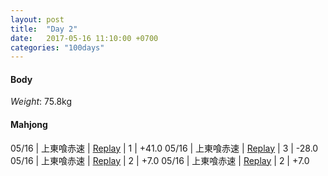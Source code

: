 ```yaml
---
layout: post
title:  "Day 2"
date:   2017-05-16 11:10:00 +0700
categories: "100days"
---
```


#### Body
*Weight*: 75.8kg

#### Mahjong

05/16 | 上東喰赤速 | <a href="http://tenhou.net/0/?log=2017051612gm-00c1-0000-d0b1d364&tw=2">Replay</a> | 1 | +41.0
05/16 | 上東喰赤速 | <a href="http://tenhou.net/0/?log=2017051613gm-00c1-0000-c6578902&tw=2">Replay</a> | 3 | -28.0
05/16 | 上東喰赤速 | <a href="http://tenhou.net/0/?log=2017051614gm-00c1-0000-cc46b70d&tw=2">Replay</a> | 2 | +7.0
05/16 | 上東喰赤速 | <a href="http://tenhou.net/0/?log=2017051615gm-00c1-0000-ec74e0bd&tw=1">Replay</a> | 2 | +7.0

